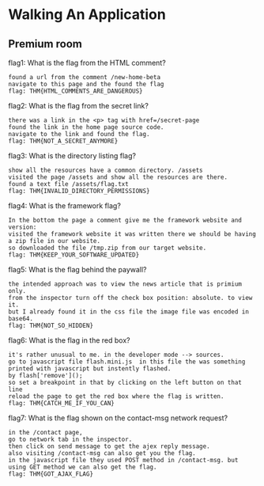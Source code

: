 # Walking An Application
## Premium room

flag1: What is the flag from the HTML comment?

	found a url from the comment /new-home-beta
	navigate to this page and the found the flag
	flag: THM{HTML_COMMENTS_ARE_DANGEROUS}

flag2: What is the flag from the secret link?

	there was a link in the <p> tag with href=/secret-page
	found the link in the home page source code. 
	navigate to the link and found the flag.
	flag: THM{NOT_A_SECRET_ANYMORE}

flag3: What is the directory listing flag?

	show all the resources have a common directory. /assets
	visited the page /assets and show all the resources are there.
	found a text file /assets/flag.txt
	flag: THM{INVALID_DIRECTORY_PERMISSIONS}

flag4: What is the framework flag?

	In the bottom the page a comment give me the framework website and version:
	visited the framework website it was written there we should be having a zip file in our website.
	so downloaded the file /tmp.zip from our target website. 
	flag: THM{KEEP_YOUR_SOFTWARE_UPDATED}

flag5: What is the flag behind the paywall?

	the intended approach was to view the news article that is primium only.
	from the inspector turn off the check box position: absolute. to view it.
	but I already found it in the css file the image file was encoded in base64.
	flag: THM{NOT_SO_HIDDEN}

flag6: What is the flag in the red box?

	it's rather unusual to me. in the developer mode --> sources.
	go to javascript file flash.mini.js  in this file the was something printed with javascript but instently flashed.
	by flash['remove']();
	so set a breakpoint in that by clicking on the left button on that line
	reload the page to get the red box where the flag is written.
	flag: THM{CATCH_ME_IF_YOU_CAN}

flag7: What is the flag shown on the contact-msg network request?

	in the /contact page, 
	go to network tab in the inspector.
	then click on send message to get the ajex reply message.
	also visiting /contact-msg can also get you the flag. 
	in the javascript file they used POST method in /contact-msg. but using GET method we can also get the flag.
	flag: THM{GOT_AJAX_FLAG}